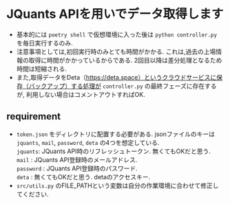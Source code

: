 # JQuants APIを用いでデータ取得します
* 基本的には `poetry shell` で仮想環境に入った後は `python controller.py` を毎日実行するのみ.  
* 注意事項としては,初回実行時のみとても時間がかかる. これは,過去の上場情報の取得に時間がかかっているからである. 2回目以降は差分処理となるため時間は短縮される.  
* また,取得データをDeta（https://deta.space）というクラウドサービスに保存（バックアップ）する処理が `controller.py` の最終フェーズに存在するが, 利用しない場合はコメントアウトすればOK.

## requirement
* `token.json` をディレクトリに配置する必要がある. jsonファイルのキーは `jquants`, `mail`, `password`, `deta` の4つを想定している.  
`jquants`: JQuants API時のリフレッシュトークン. 無くてもOKだと思う.  
`mail` : JQuants API登録時のメールアドレス.  
`password` : JQuants API登録時のパスワード.  
`deta` : 無くてもOKだと思う. detaのアクセスキー.
* `src/utils.py` のFILE_PATHという変数は自分の作業環境に合わせて修正してください.